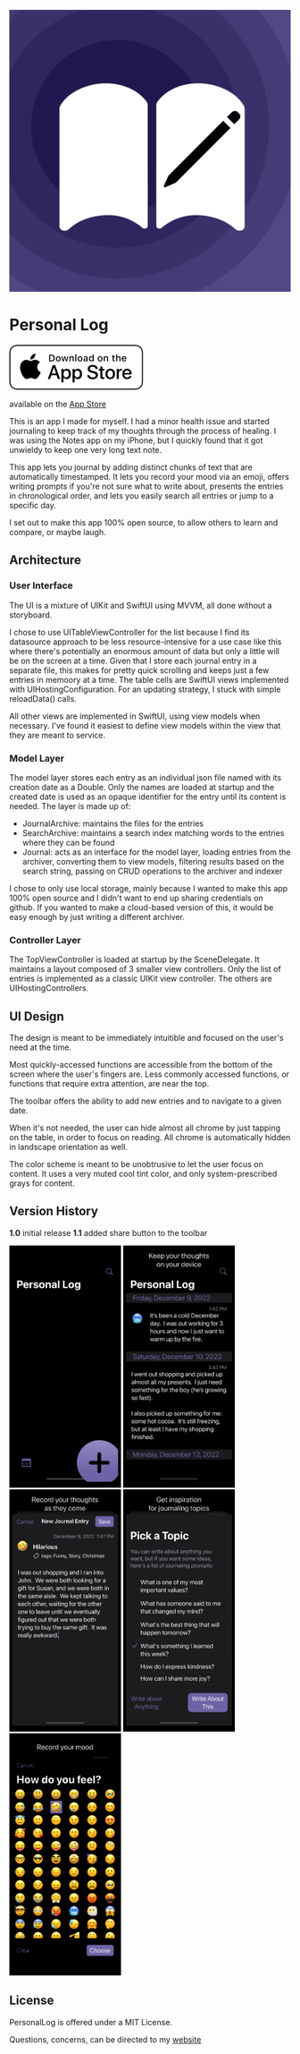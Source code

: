 ![Personal Log App Icon](https://github.com/jaywardell/PersonalLog/blob/main/PersonalLog/Assets.xcassets/AppIcon.appiconset/icon.png?raw=true "icon")

# Personal Log

<a href="https://apps.apple.com/us/app/personal-log-journal/id1658849143" ><img src="https://raw.githubusercontent.com/jaywardell/PersonalLog/939a2e96a296bcf40f5ef346303e1b854ab5fa02/promotional/badges/app_store.svg" /></a>

available on the [App Store](https://apps.apple.com/us/app/personal-log-journal/id1658849143)

This is an app I made for myself. I had a minor health issue and started journaling to keep track of my thoughts through the process of healing.  I was using the Notes app on my iPhone, but I quickly found that it got unwieldy to keep one very long text note.

This app lets you journal by adding distinct chunks of text that are automatically timestamped. It lets you record your mood via an emoji, offers writing prompts if you're not sure what to write about, presents the entries in chronological order, and lets you easily search all entries or jump to a specific day.

I set out to make this app 100% open source, to allow others to learn and compare, or maybe laugh.

## Architecture

### User Interface
The UI is a mixture of UIKit and SwiftUI using MVVM, all done without a storyboard.

I chose to use UITableViewController for the list because I find its datasource approach to be less resource-intensive for a use case like this where there's potentially an enormous amount of data but only a little will be on the screen at a time. Given that I store each journal entry in a separate file, this makes for pretty quick scrolling and keeps just a few entries in memoory at a time. The table cells are SwiftUI views implemented with UIHostingConfiguration. For an updating strategy, I stuck with simple reloadData() calls.

All other views are implemented in SwiftUI, using view models when necessary. I've found it easiest to define view models within the view that they are meant to service.

### Model Layer
The model layer stores each entry as an individual json file named with its creation date as a Double. Only the names are loaded at startup and the created date is used as an opaque identifier for the entry until its content is needed. The layer is made up of:

* JournalArchive: maintains the files for the entries
* SearchArchive: maintains a search index matching words to the entries where they can be found
* Journal: acts as an interface for the model layer, loading entries from the archiver, converting them to view models, filtering results based on the search string, passing on CRUD operations to the archiver and indexer
    
I chose to only use local storage, mainly because I wanted to make this app 100% open source and I didn't want to end up sharing credentials on github.  If you wanted to make a cloud-based version of this, it would be easy enough by just writing a different archiver.
    
### Controller Layer
The TopViewController is loaded at startup by the SceneDelegate. It maintains a layout composed of 3 smaller view controllers. Only the list of entries is implemented as a classic UIKit view controller.  The others are UIHostingControllers.


## UI Design
The design is meant to be immediately intuitible and focused on the user's need at the time. 

Most quickly-accessed functions are accessible from the bottom of the screen where the user's fingers are. Less commonly accessed functions, or functions that require extra attention, are near the top.  

The toolbar offers the ability to add new entries and to navigate to a given date.  

When it's not needed, the user can hide almost all chrome by just tapping on the table, in order to focus on reading. All chrome is automatically hidden in landscape orientation as well.

The color scheme is meant to be unobtrusive to let the user focus on content. It uses a very muted cool tint color, and only system-prescribed grays for content.

## Version History

**1.0** initial release
**1.1** added share button to the toolbar 

<img src="https://github.com/jaywardell/PersonalLog/blob/main/promotional/screenshots/empty.png?raw=true" width=200>
<img src="https://github.com/jaywardell/PersonalLog/blob/main/promotional/screenshots/full_no_chrome.png?raw=true"  width=200 />
<img src="https://github.com/jaywardell/PersonalLog/blob/main/promotional/screenshots/entry.png?raw=true"  width=200 />
<img src="https://github.com/jaywardell/PersonalLog/blob/main/promotional/screenshots/writing_prompts.png?raw=true"  width=200 />
<img src="https://github.com/jaywardell/PersonalLog/blob/main/promotional/screenshots/emoji.png?raw=true"  width=200 />

## License

PersonalLog is offered under a MIT License.

Questions, concerns, can be directed to my [website](https://www.jaywardell.me/contact-me/)
